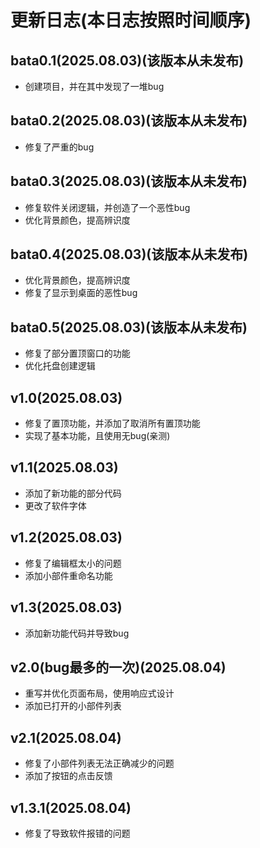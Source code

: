 # 更新日志(本日志按照时间顺序)
## bata0.1(2025.08.03)(该版本从未发布)
* 创建项目，并在其中发现了一堆bug
## bata0.2(2025.08.03)(该版本从未发布)
* 修复了严重的bug
## bata0.3(2025.08.03)(该版本从未发布)
* 修复软件关闭逻辑，并创造了一个恶性bug
* 优化背景颜色，提高辨识度
## bata0.4(2025.08.03)(该版本从未发布)
* 优化背景颜色，提高辨识度
* 修复了显示到桌面的恶性bug
## bata0.5(2025.08.03)(该版本从未发布)
* 修复了部分置顶窗口的功能
* 优化托盘创建逻辑
## v1.0(2025.08.03)
* 修复了置顶功能，并添加了取消所有置顶功能
* 实现了基本功能，且使用无bug(亲测)
## v1.1(2025.08.03)
* 添加了新功能的部分代码
* 更改了软件字体
## v1.2(2025.08.03)
* 修复了编辑框太小的问题
* 添加小部件重命名功能
## v1.3(2025.08.03)
* 添加新功能代码并导致bug
## v2.0(bug最多的一次)(2025.08.04)
* 重写并优化页面布局，使用响应式设计
* 添加已打开的小部件列表
## v2.1(2025.08.04)
* 修复了小部件列表无法正确减少的问题
* 添加了按钮的点击反馈
## v1.3.1(2025.08.04)
* 修复了导致软件报错的问题
